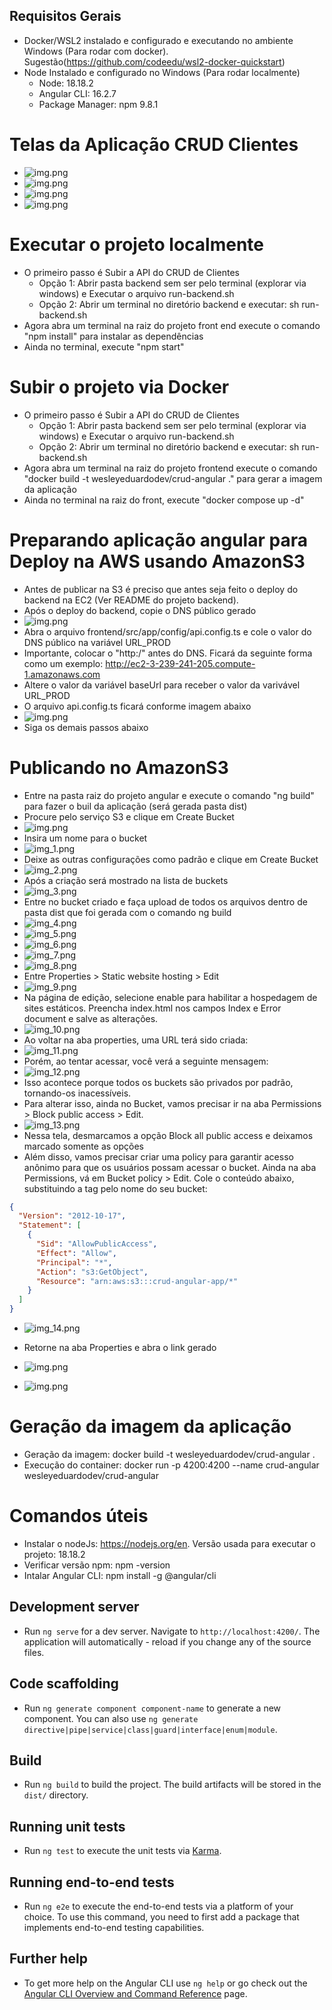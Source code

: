 
## Requisitos Gerais
- Docker/WSL2 instalado e configurado e executando no ambiente Windows (Para rodar com docker). Sugestão(https://github.com/codeedu/wsl2-docker-quickstart)
- Node Instalado e configurado no Windows (Para rodar localmente)
  - Node: 18.18.2
  - Angular CLI: 16.2.7
  - Package Manager: npm 9.8.1

# Telas da Aplicação CRUD Clientes
- ![img.png](resource/readme/home.png)
- ![img.png](resource/readme/create.png)
- ![img.png](resource/readme/listagem.png)
- ![img.png](resource/readme/delete.png)

# Executar o projeto localmente
- O primeiro passo é Subir a API do CRUD de Clientes
  - Opção 1: Abrir pasta backend sem ser pelo terminal (explorar via windows) e Executar o arquivo run-backend.sh
  - Opção 2: Abrir um terminal no diretório backend e executar: sh run-backend.sh
- Agora abra um terminal na raiz do projeto front end execute o comando "npm install" para instalar as dependências
- Ainda no terminal, execute "npm start"

# Subir o projeto via Docker
- O primeiro passo é Subir a API do CRUD de Clientes
  - Opção 1: Abrir pasta backend sem ser pelo terminal (explorar via windows) e Executar o arquivo run-backend.sh
  - Opção 2: Abrir um terminal no diretório backend e executar: sh run-backend.sh
- Agora abra um terminal na raiz do projeto frontend execute o comando "docker build -t wesleyeduardodev/crud-angular ." para gerar a imagem da aplicação
- Ainda no terminal na raiz do front, execute "docker compose up -d"

# Preparando aplicação angular para Deploy na AWS usando AmazonS3
- Antes de publicar na S3 é preciso que antes seja feito o deploy do backend na EC2 (Ver README do projeto backend).
- Após o deploy do backend, copie o DNS público gerado
- ![img.png](resource/readme/ec2.png)
- Abra o arquivo frontend/src/app/config/api.config.ts e cole o valor do DNS público na variável URL_PROD
- Importante, colocar o "http:/" antes do DNS. Ficará da seguinte forma como um exemplo: http://ec2-3-239-241-205.compute-1.amazonaws.com
- Altere o valor da variável baseUrl para receber o valor da varivável URL_PROD
- O arquivo api.config.ts ficará conforme imagem abaixo
- ![img.png](resource/readme/config.png)
- Siga os demais passos abaixo

# Publicando no AmazonS3
- Entre na pasta raiz do projeto angular e execute o comando "ng build" para fazer o buil da aplicação (será gerada  pasta dist)
- Procure pelo serviço S3 e clique em Create Bucket
- ![img.png](resource/readme/img.png)
- Insira um nome para o bucket
- ![img_1.png](resource/readme/img_1.png)
- Deixe as outras configurações como padrão e clique em Create Bucket 
- ![img_2.png](resource/readme/img_2.png)
- Após a criação será mostrado na lista de buckets
- ![img_3.png](resource/readme/img_3.png)
- Entre no bucket criado e faça upload de todos os arquivos dentro de pasta dist que foi gerada com o comando ng build
- ![img_4.png](resource/readme/img_4.png)
- ![img_5.png](resource/readme/img_5.png)
- ![img_6.png](resource/readme/img_6.png)
- ![img_7.png](resource/readme/img_7.png)
- ![img_8.png](resource/readme/img_8.png)
- Entre Properties > Static website hosting > Edit
- ![img_9.png](resource/readme/img_9.png)
- Na página de edição, selecione enable para habilitar a hospedagem de sites estáticos. Preencha index.html nos campos Index e Error document e salve as alterações.
- ![img_10.png](resource/readme/img_10.png)
- Ao voltar na aba properties, uma URL terá sido criada:
- ![img_11.png](resource/readme/img_11.png)
- Porém, ao tentar acessar, você verá a seguinte mensagem:
- ![img_12.png](resource/readme/img_12.png)
- Isso acontece porque todos os buckets são privados por padrão, tornando-os inacessíveis.
- Para alterar isso, ainda no Bucket, vamos precisar ir na aba Permissions > Block public access > Edit.
- ![img_13.png](resource/readme/img_13.png)
- Nessa tela, desmarcamos a opção Block all public access e deixamos marcado somente as opções
- Além disso, vamos precisar criar uma policy para garantir acesso anônimo para que os usuários possam acessar o bucket. Ainda na aba Permissions, vá em Bucket policy > Edit. Cole o conteúdo abaixo, substituindo a tag pelo nome do seu bucket:

```json
{
  "Version": "2012-10-17",
  "Statement": [
    {
      "Sid": "AllowPublicAccess",
      "Effect": "Allow",
      "Principal": "*",
      "Action": "s3:GetObject",
      "Resource": "arn:aws:s3:::crud-angular-app/*"
    }
  ]
}
```

- ![img_14.png](resource/readme/img_14.png)
- Retorne na aba Properties e abra o link gerado
- ![img.png](resource/readme/link.png)

- ![img.png](resource/readme/aplicacao_amazons3.png)

# Geração da imagem da aplicação
- Geração da imagem: docker build -t wesleyeduardodev/crud-angular .
- Execução do container: docker run -p 4200:4200 --name crud-angular wesleyeduardodev/crud-angular

# Comandos úteis
- Instalar o nodeJs: https://nodejs.org/en. Versão usada para executar o projeto: 18.18.2
- Verificar versão npm: npm -version
- Intalar Angular CLI: npm install -g @angular/cli

## Development server

- Run `ng serve` for a dev server. Navigate to `http://localhost:4200/`. The application will automatically - reload if you change any of the source files.

## Code scaffolding

- Run `ng generate component component-name` to generate a new component. You can also use `ng generate directive|pipe|service|class|guard|interface|enum|module`.

## Build

- Run `ng build` to build the project. The build artifacts will be stored in the `dist/` directory.

## Running unit tests

- Run `ng test` to execute the unit tests via [Karma](https://karma-runner.github.io).

## Running end-to-end tests

- Run `ng e2e` to execute the end-to-end tests via a platform of your choice. To use this command, you need to first add a package that implements end-to-end testing capabilities.

## Further help

- To get more help on the Angular CLI use `ng help` or go check out the [Angular CLI Overview and Command Reference](https://angular.io/cli) page.
